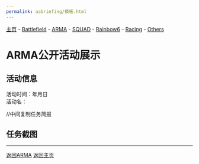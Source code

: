 ```yaml
---
permalink: aabriefing/模板.html
---
```

[主页](https://saga2003.github.io/)   -  [Battlefield](https://saga2003.github.io/battlefield.html)   -   [ARMA](https://saga2003.github.io/arma.html)   -   [SQUAD](https://saga2003.github.io/squad.html)   -   [Rainbow6](https://saga2003.github.io/rainbow6.html)   -   [Racing](https://saga2003.github.io/racing.html)   -   [Others](https://saga2003.github.io/others.html)

# ARMA公开活动展示

## 活动信息
活动时间：年月日  
活动名： 

//中间复制任务简报

## 任务截图
 

---
[返回ARMA](https://saga2003.github.io/arma.html)
[返回主页](https://saga2003.github.io/)
